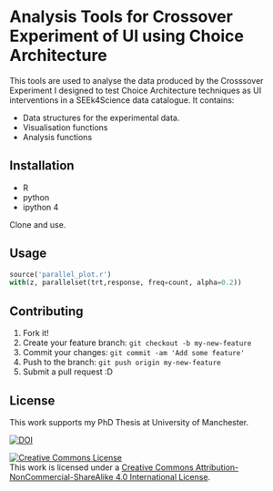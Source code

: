 # Analysis Tools for Crossover Experiment of UI using Choice Architecture

This tools are used to analyse the data produced by the Crosssover Experiment I designed to test Choice Architecture techniques as UI interventions in a SEEk4Science data catalogue. It contains:

- Data structures for the experimental data.
- Visualisation functions
- Analysis functions

## Installation

- R
- python
- ipython 4 

Clone and use.

## Usage


```python
source('parallel_plot.r')
with(z, parallelset(trt,response, freq=count, alpha=0.2))
```


## Contributing

1. Fork it!
2. Create your feature branch: `git checkout -b my-new-feature`
3. Commit your changes: `git commit -am 'Add some feature'`
4. Push to the branch: `git push origin my-new-feature`
5. Submit a pull request :D


## License

This work supports my PhD Thesis at University of Manchester.

[![DOI](https://zenodo.org/badge/doi/10.5281/zenodo.48440.svg)](http://dx.doi.org/10.5281/zenodo.48440)

<a rel="license" href="http://creativecommons.org/licenses/by-nc-sa/4.0/"><img alt="Creative Commons License" style="border-width:0" src="https://i.creativecommons.org/l/by-nc-sa/4.0/88x31.png" /></a><br />This work is licensed under a <a rel="license" href="http://creativecommons.org/licenses/by-nc-sa/4.0/">Creative Commons Attribution-NonCommercial-ShareAlike 4.0 International License</a>.
